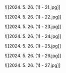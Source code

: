 ![[2024. 5. 26. (1) - 21.jpg]]

![[2024. 5. 26. (1) - 22.jpg]]

![[2024. 5. 26. (1) - 23.jpg]]

![[2024. 5. 26. (1) - 24.jpg]]

![[2024. 5. 26. (1) - 25.jpg]]

![[2024. 5. 26. (1) - 26.jpg]]

![[2024. 5. 26. (1) - 27.jpg]]

